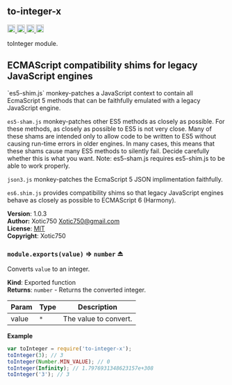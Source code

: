<a name="module_to-integer-x"></a>
## to-integer-x
<a href="https://travis-ci.org/Xotic750/to-integer-x"
title="Travis status">
<img
src="https://travis-ci.org/Xotic750/to-integer-x.svg?branch=master"
alt="Travis status" height="18">
</a>
<a href="https://david-dm.org/Xotic750/to-integer-x"
title="Dependency status">
<img src="https://david-dm.org/Xotic750/to-integer-x.svg"
alt="Dependency status" height="18"/>
</a>
<a
href="https://david-dm.org/Xotic750/to-integer-x#info=devDependencies"
title="devDependency status">
<img src="https://david-dm.org/Xotic750/to-integer-x/dev-status.svg"
alt="devDependency status" height="18"/>
</a>
<a href="https://badge.fury.io/js/to-integer-x" title="npm version">
<img src="https://badge.fury.io/js/to-integer-x.svg"
alt="npm version" height="18">
</a>

toInteger module.

<h2>ECMAScript compatibility shims for legacy JavaScript engines</h2>
`es5-shim.js` monkey-patches a JavaScript context to contain all EcmaScript 5
methods that can be faithfully emulated with a legacy JavaScript engine.

`es5-sham.js` monkey-patches other ES5 methods as closely as possible.
For these methods, as closely as possible to ES5 is not very close.
Many of these shams are intended only to allow code to be written to ES5
without causing run-time errors in older engines. In many cases,
this means that these shams cause many ES5 methods to silently fail.
Decide carefully whether this is what you want. Note: es5-sham.js requires
es5-shim.js to be able to work properly.

`json3.js` monkey-patches the EcmaScript 5 JSON implimentation faithfully.

`es6.shim.js` provides compatibility shims so that legacy JavaScript engines
behave as closely as possible to ECMAScript 6 (Harmony).

**Version**: 1.0.3  
**Author:** Xotic750 <Xotic750@gmail.com>  
**License**: [MIT](&lt;https://opensource.org/licenses/MIT&gt;)  
**Copyright**: Xotic750  
<a name="exp_module_to-integer-x--module.exports"></a>
### `module.exports(value)` ⇒ <code>number</code> ⏏
Converts `value` to an integer.

**Kind**: Exported function  
**Returns**: <code>number</code> - Returns the converted integer.  

| Param | Type | Description |
| --- | --- | --- |
| value | <code>\*</code> | The value to convert. |

**Example**  
```js
var toInteger = require('to-integer-x');
toInteger(3); // 3
toInteger(Number.MIN_VALUE); // 0
toInteger(Infinity); // 1.7976931348623157e+308
toInteger('3'); // 3
```
